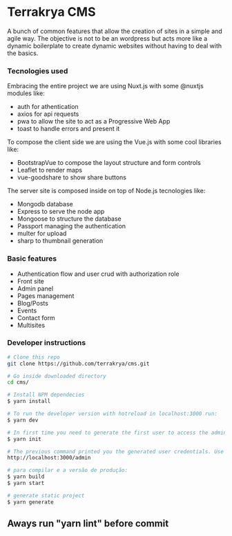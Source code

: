 # Terrakrya CMS

A bunch of common features that allow the creation of sites in a simple and agile way. 
The objective is not to be an wordpress but acts more like a dynamic boilerplate to create dynamic websites without having to deal with the basics.

### Tecnologies used

Embracing the entire project we are using Nuxt.js with some @nuxtjs modules like: 
- auth for athentication
- axios for api requests
- pwa to allow the site to act as a Progressive Web App
- toast to handle errors and present it
 
To compose the client side we are using the Vue.js with some cool libraries like:
- BootstrapVue to compose the layout structure and form controls
- Leaflet to render maps
- vue-goodshare to show share buttons

The server site is composed inside on top of Node.js tecnologies like:
- Mongodb database
- Express to serve the node app
- Mongoose to structure the database
- Passport managing the authentication
- multer for upload
- sharp to thumbnail generation

### Basic features

- Authentication flow and user crud with authorization role
- Front site
- Admin panel
- Pages management
- Blog/Posts
- Events
- Contact form
- Multisites

### Developer instructions

```bash
# Clone this repo
git clone https://github.com/terrakrya/cms.git

# Go inside downloaded directory
cd cms/

# Install NPM dependecies
$ yarn install

# To run the developer version with hotreload in localhost:3000 run:
$ yarn dev

# In first time you need to generate the first user to access the admin panel:
$ yarn init

# The previous command printed you the generated user credentials. Use this info to access the admin panel at:
http://localhost:3000/admin

# para compilar e a versão de produção:
$ yarn build
$ yarn start

# generate static project
$ yarn generate
```
## Aways run "yarn lint" before commit

